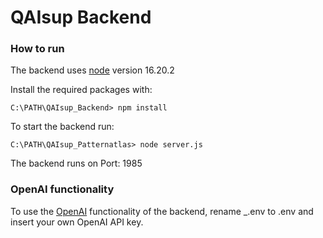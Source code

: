 # QAIsup Backend

### How to run
The backend uses [node](https://nodejs.org/en) version 16.20.2

Install the required packages with:

``C:\PATH\QAIsup_Backend> npm install``

To start the backend run:

``C:\PATH\QAIsup_Patternatlas> node server.js``

The backend runs on Port: 1985

### OpenAI functionality

To use the [OpenAI](https://openai.com/) functionality of the backend, rename _.env to .env and insert your own OpenAI API key.
